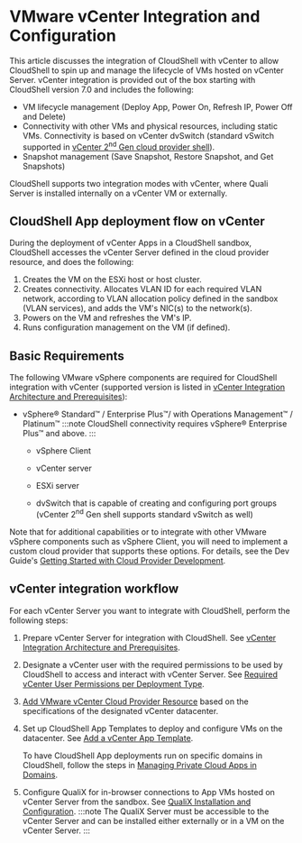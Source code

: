 # VMware vCenter Integration and Configuration

This article discusses the integration of CloudShell with vCenter to allow CloudShell to spin up and manage the lifecycle of VMs hosted on vCenter Server. vCenter integration is provided out of the box starting with CloudShell version 7.0 and includes the following:

- VM lifecycle management (Deploy App, Power On, Refresh IP, Power Off and Delete)
- Connectivity with other VMs and physical resources, including static VMs. Connectivity is based on vCenter dvSwitch (standard vSwitch supported in [vCenter 2<sup>nd</sup> Gen cloud provider shell](https://github.com/orgs/QualiSystems/discussions/1691)).
- Snapshot management (Save Snapshot, Restore Snapshot, and Get Snapshots)

CloudShell supports two integration modes with vCenter, where Quali Server is installed internally on a vCenter VM or externally.

## CloudShell App deployment flow on vCenter

During the deployment of vCenter Apps in a CloudShell sandbox, CloudShell accesses the vCenter Server defined in the cloud provider resource, and does the following:

1. Creates the VM on the ESXi host or host cluster.
2. Creates connectivity. Allocates VLAN ID for each required VLAN network, according to VLAN allocation policy defined in the sandbox (VLAN services), and adds the VM's NIC(s) to the network(s).
3. Powers on the VM and refreshes the VM's IP.
4. Runs configuration management on the VM (if defined).

## Basic Requirements

The following VMware vSphere components are required for CloudShell integration with vCenter (supported version is listed in [vCenter Integration Architecture and Prerequisites](https://help.quali.com/Online%20Help/0.0/Portal/Content/Admn/vCenter-Prereqs.htm)):

- vSphere® Standard™ / Enterprise Plus™/ with Operations Management™ / Platinum™
    :::note
    CloudShell connectivity requires vSphere® Enterprise Plus™ and above.
    :::
    - vSphere Client
        
    - vCenter server
        
    - ESXi server
        
    - dvSwitch that is capable of creating and configuring port groups (vCenter 2<sup>nd</sup> Gen shell supports standard vSwitch as well)
        

Note that for additional capabilities or to integrate with other VMware vSphere components such as vSphere Client, you will need to implement a custom cloud provider that supports these options. For details, see the Dev Guide's [Getting Started with Cloud Provider Development](https://help.quali.com/Online%20Help/0.0/Portal/Content/DevGuide/Cld-Prvdrs/Getting-Started.htm).

## vCenter integration workflow

For each vCenter Server you want to integrate with CloudShell, perform the following steps:

1. Prepare vCenter Server for integration with CloudShell. See [vCenter Integration Architecture and Prerequisites](https://help.quali.com/Online%20Help/0.0/Portal/Content/Admn/vCenter-Prereqs.htm).
2. Designate a vCenter user with the required permissions to be used by CloudShell to access and interact with vCenter Server. See [Required vCenter User Permissions per Deployment Type](https://help.quali.com/Online%20Help/0.0/Portal/Content/Admn/vCenter-User-Prmsn.htm).
3. [Add VMware vCenter Cloud Provider Resource](https://help.quali.com/Online%20Help/0.0/Portal/Content/Admn/vCenter-Cld-Prvdr-Rsc.htm) based on the specifications of the designated vCenter datacenter.
4. Set up CloudShell App Templates to deploy and configure VMs on the datacenter. See [Add a vCenter App Template](https://help.quali.com/Online%20Help/0.0/Portal/Content/Admn/vCenter-App.htm).
    
    To have CloudShell App deployments run on specific domains in CloudShell, follow the steps in [Managing Private Cloud Apps in Domains](https://help.quali.com/Online%20Help/0.0/Portal/Content/Admn/Mng-Prvt-Cld-Apps-in-Dmns.htm).
5. Configure QualiX for in-browser connections to App VMs hosted on vCenter Server from the sandbox. See [QualiX Installation and Configuration](https://help.quali.com/Online%20Help/0.0/Portal/Content/QualiX/Qualix.htm).
   :::note
   The QualiX Server must be accessible to the vCenter Server and can be installed either externally or in a VM on the vCenter Server.
   :::